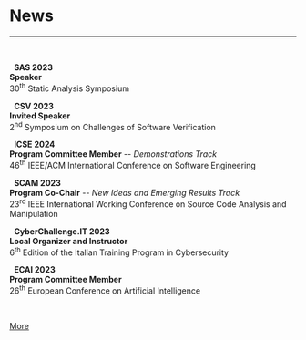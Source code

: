 # News


<!--
*Currently at* <br>
><i class="fas fa-globe-europe"></i> &nbsp; **Universit&agrave; della Svizzera Italiana (USI)** <br>
**Visiting Researcher** <br> USI Software Institute
-->
---

<br>

<i class="fas fa-chalkboard-teacher"></i> &nbsp; **SAS 2023** <br>
**Speaker** <br> 30<sup>th</sup> Static Analysis Symposium

<i class="fas fa-chalkboard-teacher"></i> &nbsp; **CSV 2023** <br>
**Invited Speaker** <br> 2<sup>nd</sup> Symposium on Challenges of Software Verification

<i class="fas fa-user-edit"></i> &nbsp; **ICSE 2024** <br>
**Program Committee Member** -- *Demonstrations Track* <br> 46<sup>th</sup> IEEE/ACM International Conference on Software Engineering

<i class="fas fa-users-cog"></i> &nbsp; **SCAM 2023** <br>
**Program Co-Chair** -- *New Ideas and Emerging Results Track* <br> 23<sup>rd</sup> IEEE International Working Conference on Source Code Analysis and Manipulation

<i class="fas fa-user-shield"></i> &nbsp; **CyberChallenge.IT 2023** <br>
**Local Organizer and Instructor** <br> 6<sup>th</sup> Edition of the Italian Training Program in Cybersecurity

<i class="fas fa-user-edit"></i> &nbsp; **ECAI 2023** <br>
**Program Committee Member** <br> 26<sup>th</sup> European Conference on Artificial Intelligence

<br>

[<i class="fas fa-plus-circle"></i> More ](/news/)

<br>

